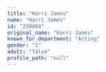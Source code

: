 ```yaml
---
title: "Harri James"
name: "Harri James"
id: "230464"
original_name: "Harri James"
known_for_department: "Acting"
gender: "1"
adult: "false"
profile_path: "null"
---
```

